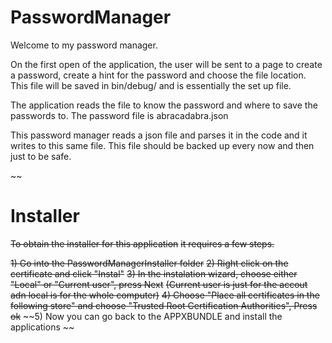 # PasswordManager

Welcome to my password manager.

On the first open of the application, 
the user will be sent to a page to 
create a password, create a hint 
for the password and choose the 
file location. This file will
be saved in bin/debug/ and is 
essentially the set up file.

The application reads the file to
know the password and where to save 
the passwords to. The password file 
is abracadabra.json

This password manager reads a json file
and parses it in the code and it writes
to this same file. This file should be
backed up every now and then just to be 
safe. 

~~
# Installer
~~To obtain the installer for this application~~
~~it requires a few steps.~~

~~1) Go into the PasswordManagerInstaller folder~~
~~2) Right click on the certificate and click "Instal"~~
~~3) In the instalation wizard, choose either "Local" or "Current user", press Next~~
~~(Current user is just for the accout adn local is for the whole computer)~~
~~4) Choose "Place all certificates in the following store" and choose "Trusted Root Certification Authorities", Press ok~~
~~5) Now you can go back to the APPXBUNDLE and install the applications ~~